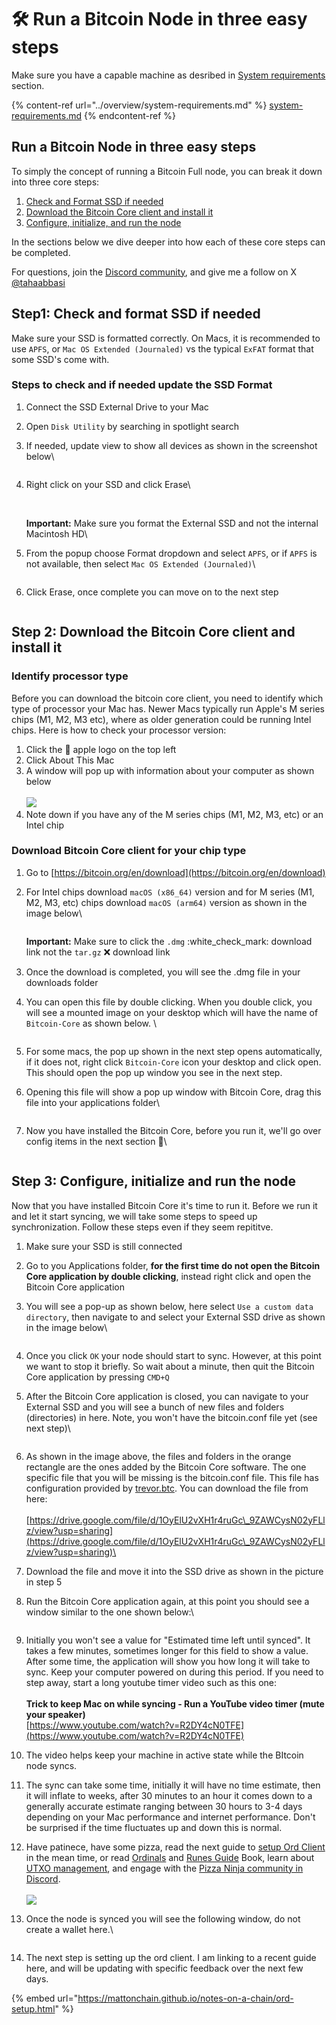 # 🛠️ Run a Bitcoin Node in three easy steps

Make sure you have a capable machine as desribed in [System requirements](../overview/system-requirements.md) section.

{% content-ref url="../overview/system-requirements.md" %}
[system-requirements.md](../overview/system-requirements.md)
{% endcontent-ref %}

## Run a Bitcoin Node in three easy steps

To simply the concept of running a Bitcoin Full node, you can break it down into three core steps:

1. [Check and Format SSD if needed](run-a-bitcoin-node-in-three-easy-steps.md#step1-check-and-format-ssd-if-needed)
2. [Download the Bitcoin Core client and install it](run-a-bitcoin-node-in-three-easy-steps.md#step-2-download-the-bitcoin-core-client-and-install-it)
3. [Configure, initialize, and run the node](run-a-bitcoin-node-in-three-easy-steps.md#step-3-configure-initialize-and-run-the-node)

In the sections below we dive deeper into how each of these core steps can be completed.

For questions, join the [Discord community](https://discord.gg/ninjalerts), and give me a follow on X [@tahaabbasi](https://twitter.com/tahaabbasi)

## Step1: Check and format SSD if needed

Make sure your SSD is formatted correctly. On Macs, it is recommended to use `APFS`, or `Mac OS Extended (Journaled)` vs the typical `ExFAT` format that some SSD's come with.&#x20;

### Steps to check and if needed update the SSD Format

1. Connect the SSD External Drive to your Mac
2. Open `Disk Utility` by searching in spotlight search
3.  If needed, update view to show all devices as shown in the screenshot below\


    <figure><img src="../.gitbook/assets/image.png" alt=""><figcaption></figcaption></figure>
4.  Right click on your SSD and click Erase\


    <figure><img src="../.gitbook/assets/image (6).png" alt=""><figcaption></figcaption></figure>

    \
    **Important:** Make sure you format the External SSD and not the internal Macintosh HD\

5.  From the popup choose Format dropdown and select `APFS`, or if `APFS` is not available, then select `Mac OS Extended (Journaled)`\


    <figure><img src="../.gitbook/assets/image (1) (1).png" alt=""><figcaption></figcaption></figure>
6. Click Erase, once complete you can move on to the next step

<figure><img src="../.gitbook/assets/pizza.gif" alt=""><figcaption></figcaption></figure>

## Step 2: Download the Bitcoin Core client and install it

### Identify processor type

Before you can download the bitcoin core client, you need to identify which type of processor your Mac has. Newer Macs typically run Apple's M series chips (M1, M2, M3 etc), where as older generation could be running Intel chips. Here is how to check your processor version:

1. Click the  apple logo on the top left
2. Click About This Mac
3. A window will pop up with information about your computer as shown below\
   \
   ![](<../.gitbook/assets/image (2) (1).png>)
4. Note down if you have any of the M series chips (M1, M2, M3, etc) or an Intel chip

### Download Bitcoin Core client for your chip type

1. Go to [https://bitcoin.org/en/download](https://bitcoin.org/en/download)
2.  For Intel chips download `macOS (x86_64)` version and for M series (M1, M2, M3, etc) chips download `macOS (arm64)` version as shown in the image below\


    <figure><img src="../.gitbook/assets/image (3) (1).png" alt=""><figcaption></figcaption></figure>

    **Important:** Make sure to click the `.dmg` :white\_check\_mark: download link not the `tar.gz` :x: download link
3. Once the download is completed, you will see the .dmg file in your downloads folder
4.  You can open this file by double clicking. When you double click, you will see a mounted image on your desktop which will have the name of `Bitcoin-Core` as shown below. \


    <figure><img src="../.gitbook/assets/image (4).png" alt=""><figcaption></figcaption></figure>
5. For some macs, the pop up shown in the next step opens automatically, if it does not, right click `Bitcoin-Core` icon your desktop and click open. This should open the pop up window you see in the next step.
6.  Opening this file will show a pop up window with Bitcoin Core, drag this file into your applications folder\


    <figure><img src="../.gitbook/assets/image (4) (1).png" alt=""><figcaption></figcaption></figure>
7.  Now you have installed the Bitcoin Core, before you run it, we'll go over config items in the next section :rocket:\


    <figure><img src="../.gitbook/assets/pizza.gif" alt=""><figcaption></figcaption></figure>

## Step 3: Configure, initialize and run the node

Now that you have installed Bitcoin Core it's time to run it. Before we run it and let it start syncing, we will take some steps to speed up synchronization. Follow these steps even if they seem repititve.&#x20;

1. Make sure your SSD is still connected
2. Go to you Applications folder, **for the first time do not open the Bitcoin Core application by double clicking**, instead right click and open the Bitcoin Core application
3.  You will see a pop-up as shown below, here select `Use a custom data directory`, then navigate to and select your External SSD drive as shown in the image below\


    <figure><img src="../.gitbook/assets/image (5) (1).png" alt=""><figcaption></figcaption></figure>
4. Once you click `OK` your node should start to sync. However, at this point we want to stop it briefly. So wait about a minute, then quit the Bitcoin Core application by pressing `CMD+Q`&#x20;
5.  After the Bitcoin Core application is closed, you can navigate to your External SSD and you will see a bunch of new files and folders (directories) in here. Note, you won't have the bitcoin.conf file yet (see next step)\


    <figure><img src="../.gitbook/assets/image (6) (1).png" alt=""><figcaption></figcaption></figure>
6. As shown in the image above, the files and folders in the orange rectangle are the ones added by the Bitcoin Core software. The one specific file that you will be missing is the bitcoin.conf file. This file has configuration provided by [trevor.btc](https://twitter.com/TO). You can download the file from here:\
   \
   [https://drive.google.com/file/d/1OyElU2vXH1r4ruGc\_9ZAWCysN02yFLlz/view?usp=sharing](https://drive.google.com/file/d/1OyElU2vXH1r4ruGc\_9ZAWCysN02yFLlz/view?usp=sharing)\

7. Download the file and move it into the SSD drive as shown in the picture in step 5
8.  Run the Bitcoin Core application again, at this point you should see a window similar to the one shown below:\


    <figure><img src="../.gitbook/assets/image (7).png" alt=""><figcaption></figcaption></figure>
9. Initially you won't see a value for "Estimated time left until synced". It takes a few minutes, sometimes longer for this field to show a value. After some time, the application will show you how long it will take to sync. Keep your computer powered on during this period. If you need to step away, start a long youtube timer video such as this one:\
   \
   **Trick to keep Mac on while syncing - Run a YouTube video timer (mute your speaker)**\
   [https://www.youtube.com/watch?v=R2DY4cN0TFE](https://www.youtube.com/watch?v=R2DY4cN0TFE)
10. The video helps keep your machine in active state while the BItcoin node syncs.&#x20;
11. The sync can take some time, initially it will have no time estimate, then it will inflate to weeks, after 30 minutes to an hour it comes down to a generally accurate estimate ranging between 30 hours to 3-4 days depending on your Mac performance and internet performance. Don't be surprised if the time fluctuates up and down this is normal.
12. Have patinece, have some pizza, read the next guide to [setup Ord Client](https://mattonchain.github.io/notes-on-a-chain/ord-setup.html) in the mean time, or read [Ordinals](https://docs.ordinals.com/introduction.html) and [Runes Guide](https://docs.ordinals.com/runes.html) Book, learn about [UTXO management](https://x.com/tahaabbasi/status/1778231378410397711), and engage with the [Pizza Ninja community in Discord](https://discord.gg/ninjalerts).\
    \
    ![](../.gitbook/assets/pizza.gif)


13. Once the node is synced you will see the following window, do not create a wallet here.\


    <figure><img src="../.gitbook/assets/image (5).png" alt=""><figcaption></figcaption></figure>


14. The next step is setting up the ord client. I am linking to a recent guide here, and will be updating with specific feedback over the next few days.

{% embed url="https://mattonchain.github.io/notes-on-a-chain/ord-setup.html" %}
